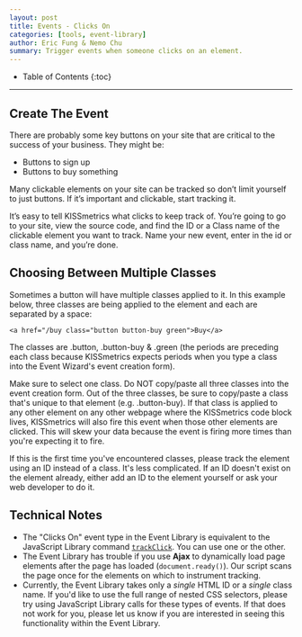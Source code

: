 ```yaml
---
layout: post
title: Events - Clicks On
categories: [tools, event-library]
author: Eric Fung & Nemo Chu
summary: Trigger events when someone clicks on an element.
---
```

* Table of Contents
{:toc}
* * *

## Create The Event

There are probably some key buttons on your site that are critical to the success of your business. They might be:

* Buttons to sign up
* Buttons to buy something

Many clickable elements on your site can be tracked so don’t limit yourself to just buttons. If it’s important and clickable, start tracking it.

It’s easy to tell KISSmetrics what clicks to keep track of. You’re going to go to your site, view the source code, and find the ID or a Class name of the clickable element you want to track. Name your new event, enter in the id or class name, and you’re done.


## Choosing Between Multiple Classes

Sometimes a button will have multiple classes applied to it. In this example below, three classes are being applied to the element and each are separated by a space:

`<a href="/buy class="button button-buy green">Buy</a>`

The classes are .button, .button-buy & .green (the periods are preceding each class because KISSmetrics expects periods when you type a class into the Event Wizard's event creation form).

Make sure to select one class. Do NOT copy/paste all three classes into the event creation form. Out of the three classes, be sure to copy/paste a class that's unique to that element (e.g. .button-buy). If that class is applied to any other element on any other webpage where the KISSmetrics code block lives, KISSmetrics will also fire this event when those other elements are clicked. This will skew your data because the event is firing more times than you're expecting it to fire.

If this is the first time you've encountered classes, please track the element using an ID instead of a class. It's less complicated. If an ID doesn't exist on the element already, either add an ID to the element yourself or ask your web developer to do it.

## Technical Notes

* The "Clicks On" event type in the Event Library is equivalent to the JavaScript Library command [`trackClick`][trackClick]. You can use one or the other.
* The Event Library has trouble if you use **Ajax** to dynamically load page elements after the page has loaded (`document.ready()`). Our script scans the page once for the elements on which to instrument tracking.
* Currently, the Event Library takes only a *single* HTML ID or a *single* class name. If you'd like to use the full range of nested CSS selectors, please try using JavaScript Library calls for these types of events. If that does not work for you, please let us know if you are interested in seeing this functionality within the Event Library.

[trackClick]: /apis/javascript/javascript-specific#tracking-clicks